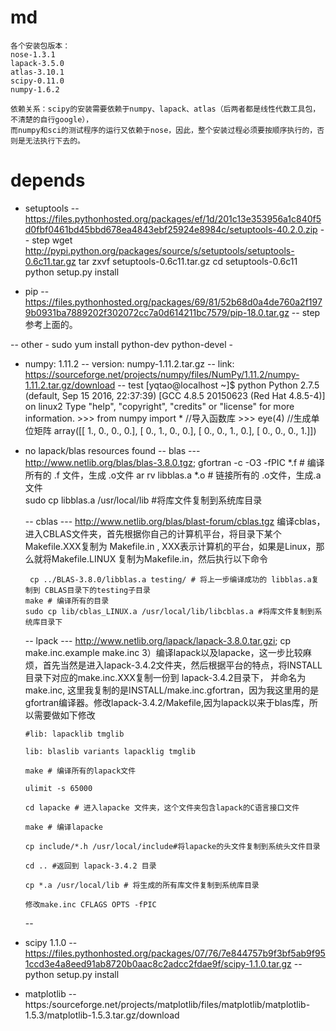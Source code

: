 # md
	各个安装包版本：
	nose-1.3.1
	lapack-3.5.0
	atlas-3.10.1
	scipy-0.11.0
	numpy-1.6.2

	依赖关系：scipy的安装需要依赖于numpy、lapack、atlas（后两者都是线性代数工具包，不清楚的自行google），
	而numpy和sci的测试程序的运行又依赖于nose，因此，整个安装过程必须要按顺序执行的，否则是无法执行下去的。

# depends
  - setuptools
	-- https://files.pythonhosted.org/packages/ef/1d/201c13e353956a1c840f5d0fbf0461bd45bbd678ea4843ebf25924e8984c/setuptools-40.2.0.zip
	-- step
		wget http://pypi.python.org/packages/source/s/setuptools/setuptools-0.6c11.tar.gz
		tar zxvf setuptools-0.6c11.tar.gz
		cd setuptools-0.6c11
		python setup.py install

  - pip
	-- https://files.pythonhosted.org/packages/69/81/52b68d0a4de760a2f1979b0931ba7889202f302072cc7a0d614211bc7579/pip-18.0.tar.gz
	-- step
		参考上面的。

  -- other
	- sudo yum install python-dev python-devel
	- 

  - numpy: 1.11.2 
	-- version: numpy-1.11.2.tar.gz
	-- link: https://sourceforge.net/projects/numpy/files/NumPy/1.11.2/numpy-1.11.2.tar.gz/download
	-- test
		[yqtao@localhost ~]$ python
		Python 2.7.5 (default, Sep 15 2016, 22:37:39) 
		[GCC 4.8.5 20150623 (Red Hat 4.8.5-4)] on linux2
		Type "help", "copyright", "credits" or "license" for more information.
		>>> from numpy import *            //导入函数库
		>>> eye(4)                         //生成单位矩阵
		array([[ 1.,  0.,  0.,  0.],
			[ 0.,  1.,  0.,  0.],
			[ 0.,  0.,  1.,  0.],
			[ 0.,  0.,  0.,  1.]])

  - no lapack/blas resources found
    -- blas
		--- http://www.netlib.org/blas/blas-3.8.0.tgz; 
		gfortran -c -O3 -fPIC *.f  # 编译所有的 .f 文件，生成 .o文件 
		ar rv libblas.a *.o  # 链接所有的 .o文件，生成.a 文件  
		sudo cp libblas.a /usr/local/lib  #将库文件复制到系统库目录  

	-- cblas 
		--- http://www.netlib.org/blas/blast-forum/cblas.tgz
		编译cblas， 进入CBLAS文件夹，首先根据你自己的计算机平台，将目录下某个 Makefile.XXX复制为 Makefile.in , XXX表示计算机的平台，如果是Linux，那么就将Makefile.LINUX 复制为Makefile.in，然后执行以下命令

		 cp ../BLAS-3.8.0/libblas.a testing/ # 将上一步编译成功的 libblas.a复制到 CBLAS目录下的testing子目录  
		make # 编译所有的目录  
		sudo cp lib/cblas_LINUX.a /usr/local/lib/libcblas.a #将库文件复制到系统库目录下  


	-- lpack 
		--- http://www.netlib.org/lapack/lapack-3.8.0.tar.gzi; cp make.inc.example make.inc
		3）编译lapack以及lapacke，这一步比较麻烦，首先当然是进入lapack-3.4.2文件夹，然后根据平台的特点，将INSTALL目录下对应的make.inc.XXX复制一份到 lapack-3.4.2目录下，
		并命名为make.inc, 这里我复制的是INSTALL/make.inc.gfortran，因为我这里用的是gfortran编译器。修改lapack-3.4.2/Makefile,因为lapack以来于blas库，所以需要做如下修改

		#lib: lapacklib tmglib

		lib: blaslib variants lapacklig tmglib

		make # 编译所有的lapack文件 

		ulimit -s 65000

		cd lapacke # 进入lapacke 文件夹，这个文件夹包含lapack的C语言接口文件 

		make # 编译lapacke  

		cp include/*.h /usr/local/include#将lapacke的头文件复制到系统头文件目录  

		cd .. #返回到 lapack-3.4.2 目录 

		cp *.a /usr/local/lib # 将生成的所有库文件复制到系统库目录 

		修改make.inc CFLAGS OPTS -fPIC

	-- 


  - scipy 1.1.0
	-- https://files.pythonhosted.org/packages/07/76/7e844757b9f3bf5ab9f951ccd3e4a8eed91ab8720b0aac8c2adcc2fdae9f/scipy-1.1.0.tar.gz
	-- python setup.py install 


  - matplotlib
	-- https:/sourceforge.net/projects/matplotlib/files/matplotlib/matplotlib-1.5.3/matplotlib-1.5.3.tar.gz/download
